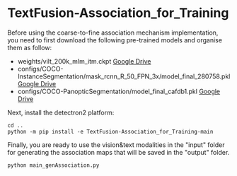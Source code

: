 # TextFusion-Association_for_Training

Before using the coarse-to-fine association mechanism implementation, you need to first download the following pre-trained models and organise them as follow:
- weights/vilt_200k_mlm_itm.ckpt [Google Drive](https://drive.google.com/file/d/1HQLo4auw5NH--dWZm507AN4WAkGRsJRP/view?usp=sharing)
- configs/COCO-InstanceSegmentation/mask_rcnn_R_50_FPN_3x/model_final_280758.pkl [Google Drive](https://drive.google.com/file/d/1y8WQ8Hoolejzd97m17Sk-NHuI06DHENr/view?usp=sharing)
- configs/COCO-PanopticSegmentation/model_final_cafdb1.pkl [Google Drive](https://drive.google.com/file/d/1Q7kFq8iazK_aJ6H9vVEV8pfw93pSADiB/view?usp=sharing)

Next, install the detectron2 platform:
```
cd ..
python -m pip install -e TextFusion-Association_for_Training-main
```

Finally, you are ready to use the vision&text modalities in the "input" folder for generating the association maps that will be saved in the "output" folder.
```
python main_genAssociation.py
```
